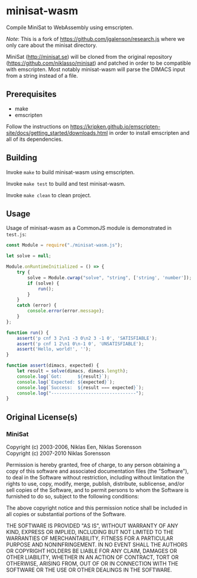 # minisat-wasm
Compile MiniSat to WebAssembly using emscripten.

*Note*: This is a fork of https://github.com/jgalenson/research.js where we only care about the minisat directory.

MiniSat (http://minisat.se) will be cloned from the original repository (https://github.com/niklasso/minisat) and patched in order to be compatible with emscripten. Most notably minisat-wasm will parse the DIMACS input from a string instead of a file.

## Prerequisites
* make
* emscripten

Follow the instructions on https://kripken.github.io/emscripten-site/docs/getting_started/downloads.html in order to install emscripten and all of its dependencies.

## Building
Invoke `make` to build minisat-wasm using emscripten.

Invoke `make test` to build and test minisat-wasm.

Invoke `make clean` to clean project.

## Usage
Usage of minisat-wasm as a CommonJS module is demonstrated in `test.js`:

```js
const Module = require("./minisat-wasm.js");

let solve = null;

Module.onRuntimeInitialized = () => {
	try {
		solve = Module.cwrap("solve", "string", ['string', 'number']);
		if (solve) {
			run();
		}
	}
	catch (error) {
		console.error(error.message);
	}
};

function run() {
	assert('p cnf 3 2\n1 -3 0\n2 3 -1 0', 'SATISFIABLE');
	assert('p cnf 1 2\n1 0\n-1 0', 'UNSATISFIABLE');
	assert('Hello, world!', '');
}

function assert(dimacs, expected) {
	let result = solve(dimacs, dimacs.length);
	console.log(`Got:      ${result}`);
	console.log(`Expected: ${expected}`);
	console.log(`Success:  ${result === expected}`);
	console.log("--------------------------------");
}
```

## Original License(s)
### MiniSat
Copyright (c) 2003-2006, Niklas Een, Niklas Sorensson  
Copyright (c) 2007-2010  Niklas Sorensson

Permission is hereby granted, free of charge, to any person obtaining a
copy of this software and associated documentation files (the
"Software"), to deal in the Software without restriction, including
without limitation the rights to use, copy, modify, merge, publish,
distribute, sublicense, and/or sell copies of the Software, and to
permit persons to whom the Software is furnished to do so, subject to
the following conditions:

The above copyright notice and this permission notice shall be included
in all copies or substantial portions of the Software.

THE SOFTWARE IS PROVIDED "AS IS", WITHOUT WARRANTY OF ANY KIND, EXPRESS
OR IMPLIED, INCLUDING BUT NOT LIMITED TO THE WARRANTIES OF
MERCHANTABILITY, FITNESS FOR A PARTICULAR PURPOSE AND
NONINFRINGEMENT. IN NO EVENT SHALL THE AUTHORS OR COPYRIGHT HOLDERS BE
LIABLE FOR ANY CLAIM, DAMAGES OR OTHER LIABILITY, WHETHER IN AN ACTION
OF CONTRACT, TORT OR OTHERWISE, ARISING FROM, OUT OF OR IN CONNECTION
WITH THE SOFTWARE OR THE USE OR OTHER DEALINGS IN THE SOFTWARE.
